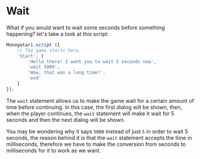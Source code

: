# Wait

What if you would want to wait some seconds before something happening? let's take a look at this script:

```javascript
Monogatari.script ({
    // The game starts here.
    'Start': [
        'Hello there! I want you to wait 5 seconds now',
        'wait 5000',
        'Wow, that was a long time!',
        'end'
    ]
});
```

The `wait` statement allows us to make the game wait for a certain amount of time before continuing. In this case, the first dialog will be shown, then, when the player continues, the `wait` statement will make it wait for 5 seconds and then the next dialog will be shown.

You may be wondering why it says `5000` instead of just `5` in order to wait 5 seconds, the reason behind it is that the `wait` statement accepts the time in milliseconds, therefore we have to make the conversion from seconds to milliseconds for it to work as we want.

